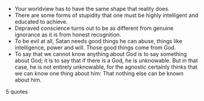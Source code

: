  - Your worldview has to have the same shape that reality does.
 - There are some forms of stupidity that one must be highly intelligent and educated to achieve.
 - Depraved conscience turns out to be as different from genuine ignorance as it is from honest recognition.
 - To be evil at all, Satan needs good things he can abuse, things like intelligence, power and will. Those good things come from God.
 - To say that we cannot know anything about God is to say something about God; it is to say that if there is a God, he is unknowable. But in that case, he is not entirely unknowable, for the agnostic certainly thinks that we can know one thing about him: That nothing else can be known about him.

5 quotes